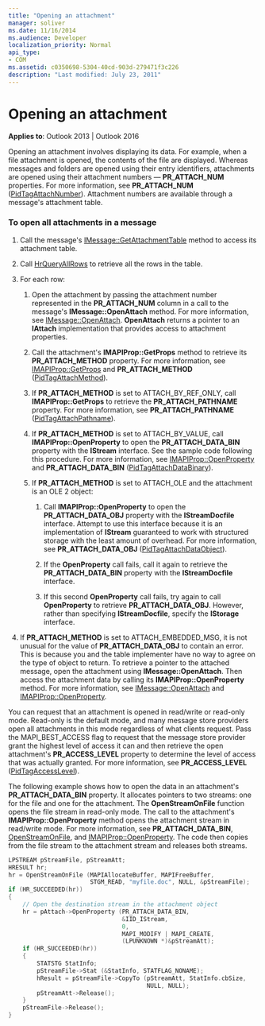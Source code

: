 ```yaml
---
title: "Opening an attachment"
manager: soliver
ms.date: 11/16/2014
ms.audience: Developer
localization_priority: Normal
api_type:
- COM
ms.assetid: c0350698-5304-40cd-903d-279471f3c226
description: "Last modified: July 23, 2011"
---
```


# Opening an attachment

**Applies to**: Outlook 2013 | Outlook 2016 
  
Opening an attachment involves displaying its data. For example, when a file attachment is opened, the contents of the file are displayed. Whereas messages and folders are opened using their entry identifiers, attachments are opened using their attachment numbers — **PR_ATTACH_NUM** properties. For more information, see **PR_ATTACH_NUM** ([PidTagAttachNumber](pidtagattachnumber-canonical-property.md)). Attachment numbers are available through a message's attachment table.
  
### To open all attachments in a message
  
1. Call the message's [IMessage::GetAttachmentTable](imessage-getattachmenttable.md) method to access its attachment table. 
    
2. Call [HrQueryAllRows](hrqueryallrows.md) to retrieve all the rows in the table. 
    
3. For each row: 
    
    1. Open the attachment by passing the attachment number represented in the **PR_ATTACH_NUM** column in a call to the message's **IMessage::OpenAttach** method. For more information, see [IMessage::OpenAttach](imessage-openattach.md). **OpenAttach** returns a pointer to an **IAttach** implementation that provides access to attachment properties. 
        
    2. Call the attachment's **IMAPIProp::GetProps** method to retrieve its **PR_ATTACH_METHOD** property. For more information, see [IMAPIProp::GetProps](imapiprop-getprops.md) and **PR_ATTACH_METHOD** ([PidTagAttachMethod](pidtagattachmethod-canonical-property.md)).
        
    3. If **PR_ATTACH_METHOD** is set to ATTACH_BY_REF_ONLY, call **IMAPIProp::GetProps** to retrieve the **PR_ATTACH_PATHNAME** property. For more information, see **PR_ATTACH_PATHNAME** ([PidTagAttachPathname](pidtagattachpathname-canonical-property.md)).
        
    4. If **PR\_ATTACH_METHOD** is set to ATTACH\_BY_VALUE, call **IMAPIProp::OpenProperty** to open the **PR\_ATTACH_DATA_BIN** property with the **IStream** interface. See the sample code following this procedure. For more information, see [IMAPIProp::OpenProperty](imapiprop-openproperty.md) and **PR_ATTACH_DATA_BIN** ([PidTagAttachDataBinary](pidtagattachdatabinary-canonical-property.md)).
        
    5. If **PR_ATTACH_METHOD** is set to ATTACH_OLE and the attachment is an OLE 2 object: 
        
        1. Call **IMAPIProp::OpenProperty** to open the **PR\_ATTACH_DATA_OBJ** property with the **IStreamDocfile** interface. Attempt to use this interface because it is an implementation of **IStream** guaranteed to work with structured storage with the least amount of overhead. For more information, see **PR_ATTACH_DATA_OBJ** ([PidTagAttachDataObject](pidtagattachdataobject-canonical-property.md)).
            
        2. If the **OpenProperty** call fails, call it again to retrieve the **PR_ATTACH_DATA_BIN** property with the **IStreamDocfile** interface. 
            
        3. If this second **OpenProperty** call fails, try again to call **OpenProperty** to retrieve **PR_ATTACH_DATA_OBJ**. However, rather than specifying **IStreamDocfile**, specify the **IStorage** interface. 
    
4. If **PR_ATTACH_METHOD** is set to ATTACH_EMBEDDED_MSG, it is not unusual for the value of **PR_ATTACH_DATA_OBJ** to contain an error. This is because you and the table implementer have no way to agree on the type of object to return. To retrieve a pointer to the attached message, open the attachment using **IMessage::OpenAttach**. Then access the attachment data by calling its **IMAPIProp::OpenProperty** method. For more information, see [IMessage::OpenAttach](imessage-openattach.md) and [IMAPIProp::OpenProperty](imapiprop-openproperty.md).
    
You can request that an attachment is opened in read/write or read-only mode. Read-only is the default mode, and many message store providers open all attachments in this mode regardless of what clients request. Pass the MAPI_BEST_ACCESS flag to request that the message store provider grant the highest level of access it can and then retrieve the open attachment's **PR_ACCESS_LEVEL** property to determine the level of access that was actually granted. For more information, see **PR_ACCESS_LEVEL** ([PidTagAccessLevel](pidtagaccesslevel-canonical-property.md)).
  
The following example shows how to open the data in an attachment's **PR\_ATTACH_DATA_BIN** property. It allocates pointers to two streams: one for the file and one for the attachment. The **OpenStreamOnFile** function opens the file stream in read-only mode. The call to the attachment's **IMAPIProp::OpenProperty** method opens the attachment stream in read/write mode. For more information, see **PR_ATTACH_DATA_BIN**, [OpenStreamOnFile](openstreamonfile.md), and [IMAPIProp::OpenProperty](imapiprop-openproperty.md). The code then copies from the file stream to the attachment stream and releases both streams.
  
```cpp
LPSTREAM pStreamFile, pStreamAtt;
HRESULT hr;
hr = OpenStreamOnFile (MAPIAllocateBuffer, MAPIFreeBuffer,
                       STGM_READ, "myfile.doc", NULL, &pStreamFile);
if (HR_SUCCEEDED(hr))
{
    // Open the destination stream in the attachment object
    hr = pAttach->OpenProperty (PR_ATTACH_DATA_BIN,
                                &IID_IStream,
                                0,
                                MAPI_MODIFY | MAPI_CREATE,
                                (LPUNKNOWN *)&pStreamAtt);
    if (HR_SUCCEEDED(hr))
    {
        STATSTG StatInfo;
        pStreamFile->Stat (&StatInfo, STATFLAG_NONAME);
        hResult = pStreamFile->CopyTo (pStreamAtt, StatInfo.cbSize,
                                       NULL, NULL);
        pStreamAtt->Release();
    }
    pStreamFile->Release();
}
```


